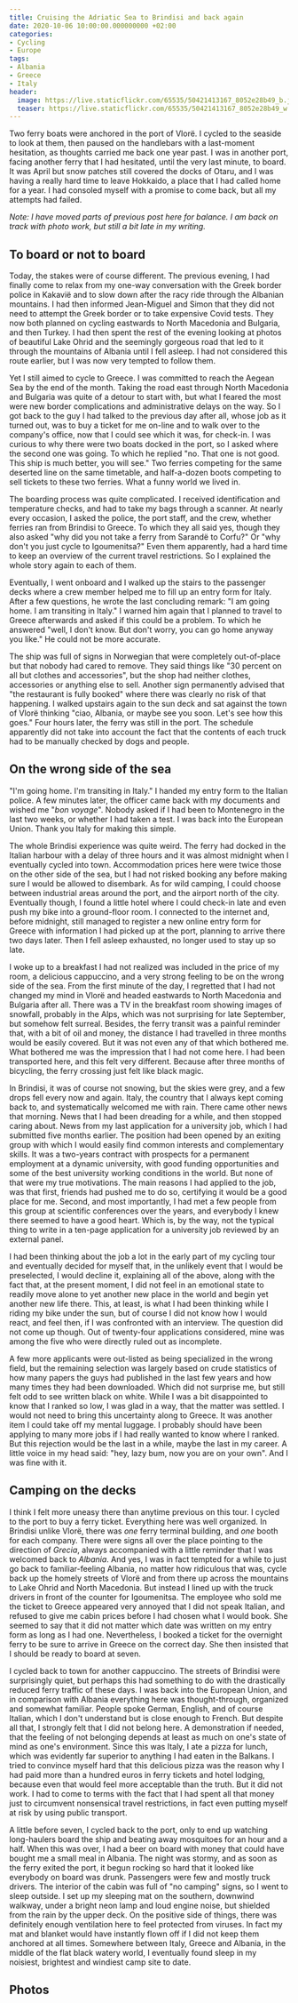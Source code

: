 ```yaml
---
title: Cruising the Adriatic Sea to Brindisi and back again
date: 2020-10-06 10:00:00.000000000 +02:00
categories:
- Cycling
- Europe
tags:
- Albania
- Greece
- Italy
header:
  image: https://live.staticflickr.com/65535/50421413167_8052e28b49_b.jpg
  teaser: https://live.staticflickr.com/65535/50421413167_8052e28b49_w.jpg
---
```


Two ferry boats were anchored in the port of Vlorë. I cycled to the
seaside to look at them, then paused on the handlebars with a
last-moment hesitation, as thoughts carried me back one year past. I was
in another port, facing another ferry that I had hesitated, until the
very last minute, to board. It was April but snow patches still covered
the docks of Otaru, and I was having a really hard time to leave
Hokkaido, a place that I had called home for a year. I had consoled
myself with a promise to come back, but all my attempts had failed.

*Note: I have moved parts of previous post here for balance. I am back
on track with photo work, but still a bit late in my writing.*

## To board or not to board

Today, the stakes were of course different. The previous evening, I had
finally come to relax from my one-way conversation with the Greek border
police in Kakavië and to slow down after the racy ride through the
Albanian mountains. I had then informed Jean-Miguel and Simon that they
did not need to attempt the Greek border or to take expensive Covid
tests. They now both planned on cycling eastwards to North Macedonia and
Bulgaria, and then Turkey. I had then spent the rest of the evening
looking at photos of beautiful Lake Ohrid and the seemingly gorgeous
road that led to it through the mountains of Albania until I fell
asleep. I had not considered this route earlier, but I was now very
tempted to follow them.

Yet I still aimed to cycle to Greece. I was committed to reach the
Aegean Sea by the end of the month. Taking the road east through North
Macedonia and Bulgaria was quite of a detour to start with, but what I
feared the most were new border complications and administrative delays
on the way. So I got back to the guy I had talked to the previous day
after all, whose job as it turned out, was to buy a ticket for me
on-line and to walk over to the company\'s office, now that I could see
which it was, for check-in. I was curious to why there were two boats
docked in the port, so I asked where the second one was going. To which
he replied \"no. That one is not good. This ship is much better, you
will see.\" Two ferries competing for the same deserted line on the same
timetable, and half-a-dozen boots competing to sell tickets to these two
ferries. What a funny world we lived in.

The boarding process was quite complicated. I received identification
and temperature checks, and had to take my bags through a scanner. At
nearly every occasion, I asked the police, the port staff, and the crew,
whether ferries ran from Brindisi to Greece. To which they all said yes,
though they also asked \"why did you not take a ferry from Sarandë to
Corfu?\" Or \"why don\'t you just cycle to Igoumenitsa?\" Even them
apparently, had a hard time to keep an overview of the current travel
restrictions. So I explained the whole story again to each of them.

Eventually, I went onboard and I walked up the stairs to the passenger
decks where a crew member helped me to fill up an entry form for Italy.
After a few questions, he wrote the last concluding remark: \"I am going
home. I am transiting in Italy.\" I warned him again that I planned to
travel to Greece afterwards and asked if this could be a problem. To
which he answered \"well, I don\'t know. But don\'t worry, you can go
home anyway you like.\" He could not be more accurate.

The ship was full of signs in Norwegian that were completely
out-of-place but that nobody had cared to remove. They said things like
\"30 percent on all but clothes and accessories\", but the shop had
neither clothes, accessories or anything else to sell. Another sign
permanently advised that \"the restaurant is fully booked\" where there
was clearly no risk of that happening. I walked upstairs again to the
sun deck and sat against the town of Vlorë thinking \"ciao, Albania, or
maybe see you soon. Let\'s see how this goes.\" Four hours later, the
ferry was still in the port. The schedule apparently did not take into
account the fact that the contents of each truck had to be manually
checked by dogs and people.

## On the wrong side of the sea

\"I\'m going home. I\'m transiting in Italy.\" I handed my entry form to
the Italian police. A few minutes later, the officer came back with my
documents and wished me \"*bon voyage*\". Nobody asked if I had been to
Montenegro in the last two weeks, or whether I had taken a test. I was
back into the European Union. Thank you Italy for making this simple.

The whole Brindisi experience was quite weird. The ferry had docked in
the Italian harbour with a delay of three hours and it was almost
midnight when I eventually cycled into town. Accommodation prices here
were twice those on the other side of the sea, but I had not risked
booking any before making sure I would be allowed to disembark. As for
wild camping, I could choose between industrial areas around the port,
and the airport north of the city. Eventually though, I found a little
hotel where I could check-in late and even push my bike into a
ground-floor room. I connected to the internet and, before midnight,
still managed to register a new online entry form for Greece with
information I had picked up at the port, planning to arrive there two
days later. Then I fell asleep exhausted, no longer used to stay up so
late.

I woke up to a breakfast I had not realized was included in the price of
my room, a delicious cappuccino, and a very strong feeling to be on the
wrong side of the sea. From the first minute of the day, I regretted
that I had not changed my mind in Vlorë and headed eastwards to North
Macedonia and Bulgaria after all. There was a TV in the breakfast room
showing images of snowfall, probably in the Alps, which was not
surprising for late September, but somehow felt surreal. Besides, the
ferry transit was a painful reminder that, with a bit of oil and money,
the distance I had travelled in three months would be easily covered.
But it was not even any of that which bothered me. What bothered me was
the impression that I had not come here. I had been transported here,
and this felt very different. Because after three months of bicycling,
the ferry crossing just felt like black magic.

In Brindisi, it was of course not snowing, but the skies were grey, and
a few drops fell every now and again. Italy, the country that I always
kept coming back to, and systematically welcomed me with rain. There
came other news that morning. News that I had been dreading for a while,
and then stopped caring about. News from my last application for a
university job, which I had submitted five months earlier. The position
had been opened by an exiting group with which I would easily find
common interests and complementary skills. It was a two-years contract
with prospects for a permanent employment at a dynamic university, with
good funding opportunities and some of the best university working
conditions in the world. But none of that were my true motivations. The
main reasons I had applied to the job, was that first, friends had
pushed me to do so, certifying it would be a good place for me. Second,
and most importantly, I had met a few people from this group at
scientific conferences over the years, and everybody I knew there seemed
to have a good heart. Which is, by the way, not the typical thing to
write in a ten-page application for a university job reviewed by an
external panel.

I had been thinking about the job a lot in the early part of my cycling
tour and eventually decided for myself that, in the unlikely event that
I would be preselected, I would decline it, explaining all of the above,
along with the fact that, at the present moment, I did not feel in an
emotional state to readily move alone to yet another new place in the
world and begin yet another new life there. This, at least, is what I
had been thinking while I riding my bike under the sun, but of course I
did not know how I would react, and feel then, if I was confronted with
an interview. The question did not come up though. Out of twenty-four
applications considered, mine was among the five who were directly ruled
out as incomplete.

A few more applicants were out-listed as being specialized in the wrong
field, but the remaining selection was largely based on crude statistics
of how many papers the guys had published in the last few years and how
many times they had been downloaded. Which did not surprise me, but
still felt odd to see written black on white. While I was a bit
disappointed to know that I ranked so low, I was glad in a way, that the
matter was settled. I would not need to bring this uncertainty along to
Greece. It was another item I could take off my mental luggage. I
probably should have been applying to many more jobs if I had really
wanted to know where I ranked. But this rejection would be the last in a
while, maybe the last in my career. A little voice in my head said:
\"hey, lazy bum, now you are on your own\". And I was fine with it.

## Camping on the decks

I think I felt more uneasy there than anytime previous on this tour. I
cycled to the port to buy a ferry ticket. Everything here was well
organized. In Brindisi unlike Vlorë, there was *one* ferry terminal
building, and *one* booth for each company. There were signs all over
the place pointing to the direction of *Grecia*, always accompanied with
a little reminder that I was welcomed back to *Albania*. And yes, I was
in fact tempted for a while to just go back to familiar-feeling Albania,
no matter how ridiculous that was, cycle back up the homely streets of
Vlorë and from there up across the mountains to Lake Ohrid and North
Macedonia. But instead I lined up with the truck drivers in front of the
counter for Igoumenitsa. The employee who sold me the ticket to Greece
appeared very annoyed that I did not speak Italian, and refused to give
me cabin prices before I had chosen what I would book. She seemed to say
that it did not matter which date was written on my entry form as long
as I had one. Nevertheless, I booked a ticket for the overnight ferry to
be sure to arrive in Greece on the correct day. She then insisted that I
should be ready to board at seven.

I cycled back to town for another cappuccino. The streets of Brindisi
were surprisingly quiet, but perhaps this had something to do with the
drastically reduced ferry traffic of these days. I was back into the
European Union, and in comparison with Albania everything here was
thought-through, organized and somewhat familiar. People spoke German,
English, and of course Italian, which I don\'t understand but is close
enough to French. But despite all that, I strongly felt that I did not
belong here. A demonstration if needed, that the feeling of not
belonging depends at least as much on one\'s state of mind as one\'s
environment. Since this was Italy, I ate a pizza for lunch, which was
evidently far superior to anything I had eaten in the Balkans. I tried
to convince myself hard that this delicious pizza was the reason why I
had paid more than a hundred euros in ferry tickets and hotel lodging,
because even that would feel more acceptable than the truth. But it did
not work. I had to come to terms with the fact that I had spent all that
money just to circumvent nonsensical travel restrictions, in fact even
putting myself at risk by using public transport.

A little before seven, I cycled back to the port, only to end up
watching long-haulers board the ship and beating away mosquitoes for an
hour and a half. When this was over, I had a beer on board with money
that could have bought me a small meal in Albania. The night was stormy,
and as soon as the ferry exited the port, it begun rocking so hard that
it looked like everybody on board was drunk. Passengers were few and
mostly truck drivers. The interior of the cabin was full of \"no
camping\" signs, so I went to sleep outside. I set up my sleeping mat on
the southern, downwind walkway, under a bright neon lamp and loud engine
noise, but shielded from the rain by the upper deck. On the positive
side of things, there was definitely enough ventilation here to feel
protected from viruses. In fact my mat and blanket would have instantly
flown off if I did not keep them anchored at all times. Somewhere
between Italy, Greece and Albania, in the middle of the flat black
watery world, I eventually found sleep in my noisiest, brightest and
windiest camp site to date.

## Photos
